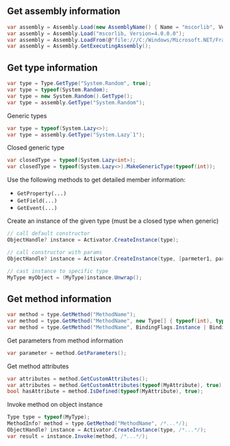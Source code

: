 ## Get assembly information

```csharp
var assembly = Assembly.Load(new AssemblyName() { Name = "mscorlib", Version = new Version(4, 0, 0, 0) });
var assembly = Assembly.Load("mscorlib, Version=4.0.0.0");
var assembly = Assembly.LoadFrom(@"file:///C:/Windows/Microsoft.NET/Framework/v4.0.30319/mscorlib.dll");
var assembly = Assembly.GetExecutingAssembly();
```

## Get type information

```csharp
var type = Type.GetType("System.Random", true);
var type = typeof(System.Random);
var type = new System.Random().GetType();
var type = assembly.GetType("System.Random");
```

Generic types

```csharp
var type = typeof(System.Lazy<>);
var type = assembly.GetType("System.Lazy`1");
```

Closed generic type

```csharp
var closedType = typeof(System.Lazy<int>);
var closedType = typeof(System.Lazy<>).MakeGenericType(typeof(int));
```

Use the following methods to get detailed member information:
- `GetProperty(...)`
- `GetField(...)`
- `GetEvent(...)`

Create an instance of the given type (must be a closed type when generic)

```csharp
// call default constructor
ObjectHandle? instance = Activator.CreateInstance(type);

// call constructor with params
ObjectHandle? instance = Activator.CreateInstance(type, [parmeter1, parmeter2, ...]);

// cast instance to specific type
MyType myObject = (MyType)instance.Unwrap();
```

## Get method information

```csharp
var method = type.GetMethod("MethodName");
var method = type.GetMethod("MethodName", new Type[] { typeof(int), typeof(string) });
var method = type.GetMethod("MethodName", BindingFlags.Instance | BindingFlags.Public, null, new Type[] { typeof(int), typeof(string) }, null);
```

Get parameters from method information

```csharp
var parameter = method.GetParameters();
```

Get method attributes

```csharp
var attributes = method.GetCustomAttributes();
var attributes = method.GetCustomAttributes(typeof(MyAttribute), true);
bool hasAttribute = method.IsDefined(typeof(MyAttribute), true);
```

Invoke method on object instance

```csharp
Type type = typeof(MyType);
MethodInfo? method = type.GetMethod("MethodName", /*...*/);
ObjectHandle? instance = Activator.CreateInstance(type, /*...*/);
var result = instance.Invoke(method, /*...*/);
```
